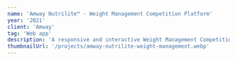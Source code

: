 ```yaml
---
name: 'Amway Nutrilite™ - Weight Management Competition Platform'
year: '2021'
client: 'Amway'
tag: 'Web app'
description: 'A responsive and interactive Weight Management Competition platform for Amway, seamlessly implement business logic and authentication. The platform facilitated robust user engagement and streamlined participation in the competition.'
thumbnailUrl: '/projects/amway-nutrilite-weight-management.webp'
---
```

